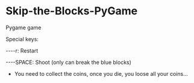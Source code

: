 # Skip-the-Blocks-PyGame
Pygame game

Special keys:

----r: Restart

----SPACE: Shoot (only can break the blue blocks)
 
* You need to collect the coins, once you die, you loose all your coins...
